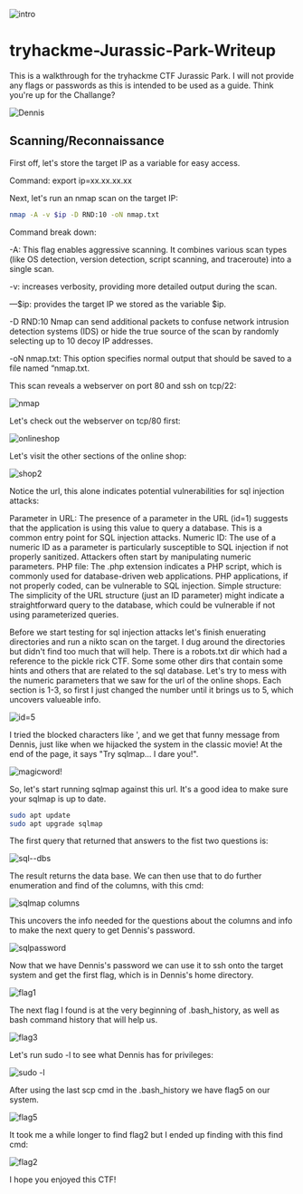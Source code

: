 ![intro](https://github.com/user-attachments/assets/df530c8e-e71d-4932-87db-b56b28bdad0e)

# tryhackme-Jurassic-Park-Writeup

This is a walkthrough for the tryhackme CTF Jurassic Park. I will not provide any flags or passwords as this is intended to be used as a guide. Think you're up for the Challange?

![Dennis](https://github.com/user-attachments/assets/92daa2f0-353a-490d-8ff2-2f2bf432d062)

## Scanning/Reconnaissance

First off, let's store the target IP as a variable for easy access.

Command: export ip=xx.xx.xx.xx

Next, let's run an nmap scan on the target IP:
```bash
nmap -A -v $ip -D RND:10 -oN nmap.txt
```

Command break down:

-A: This flag enables aggressive scanning. It combines various scan types (like OS detection, version detection, script scanning, and traceroute) into a single scan.

-v: increases verbosity, providing more detailed output during the scan.

—$ip: provides the target IP we stored as the variable $ip.

-D RND:10 Nmap can send additional packets to confuse network intrusion detection systems (IDS) or hide the true source of the scan by randomly selecting up to 10 decoy IP addresses.

-oN nmap.txt: This option specifies normal output that should be saved to a file named “nmap.txt.

This scan reveals a webserver on port 80 and ssh on tcp/22:

![nmap](https://github.com/user-attachments/assets/1d1a853a-bce9-46c4-8fe9-06478e544fbe)

Let's check out the webserver on tcp/80 first:

![onlineshop](https://github.com/user-attachments/assets/23cb17db-73db-4694-968a-5a87b7345b8a)

Let's visit the other sections of the online shop:

![shop2](https://github.com/user-attachments/assets/b91d7fbc-661b-4f24-b124-808e849af504)

Notice the url, this alone indicates potential vulnerabilities for sql injection attacks:

Parameter in URL: The presence of a parameter in the URL (id=1) suggests that the application is using this value to query a database. This is a common entry point for SQL injection attacks.
Numeric ID: The use of a numeric ID as a parameter is particularly susceptible to SQL injection if not properly sanitized. Attackers often start by manipulating numeric parameters.
PHP file: The .php extension indicates a PHP script, which is commonly used for database-driven web applications. PHP applications, if not properly coded, can be vulnerable to SQL injection.
Simple structure: The simplicity of the URL structure (just an ID parameter) might indicate a straightforward query to the database, which could be vulnerable if not using parameterized queries.

Before we start testing for sql injection attacks let's finish enuerating directories and run a nikto scan on the target. I dug around the directories but didn't find too much that will help. There is a robots.txt dir which had a reference to the pickle rick CTF. Some some other dirs that contain some hints and others that are related to the sql database. 
Let's try to mess with the numeric parameters that we saw for the url of the online shops.
Each section is 1-3, so first I just changed the number until it brings us to 5, which uncovers valueable info. 

![id=5](https://github.com/user-attachments/assets/e3540c14-649f-490a-94af-8ac72618fe33)

I tried the blocked characters like ', and we get that funny message from Dennis, just like when we hijacked the system in the classic movie! At the end of the page, it says "Try sqlmap... I dare you!".

![magicword!](https://github.com/user-attachments/assets/fb883878-cc48-4f0c-a501-b16b69c9a982)

So, let's start running sqlmap against this url. It's a good idea to make sure your sqlmap is up to date.
```bash
sudo apt update
sudo apt upgrade sqlmap
```
The first query that returned that answers to the fist two questions is:

![sql--dbs](https://github.com/user-attachments/assets/f7ed14dc-97e2-4a6f-ae91-b8ae2ead94f1)

The result returns the data base. We can then use that to do further enumeration and find of the columns, with this cmd:

![sqlmap columns](https://github.com/user-attachments/assets/15d014c8-ac90-4b73-ac12-d8020c3e6c62)

This uncovers the info needed for the questions about the columns and info to make the next query to get Dennis's password.

![sqlpassword](https://github.com/user-attachments/assets/e3a63c89-2262-475b-94d8-537510ca0da3)

Now that we have Dennis's password we can use it to ssh onto the target system and get the first flag, which is in Dennis's home directory.

![flag1](https://github.com/user-attachments/assets/26ed4d3f-adf2-4a7c-822e-1545cc61d419)

The next flag I found is at the very beginning of .bash_history, as well as bash command history that will help us.

![flag3](https://github.com/user-attachments/assets/16ba42d5-d85b-4cfd-ac32-93a94554fe0b)

Let's run sudo -l to see what Dennis has for privileges:

![sudo -l](https://github.com/user-attachments/assets/207aba02-ab7b-4e86-a894-14c07c6a9311)

After using the last scp cmd in the .bash_history we have flag5 on our system.

![flag5](https://github.com/user-attachments/assets/bd507873-f821-4afd-bff7-5894201feb97)

It took me a while longer to find flag2 but I ended up finding with this find cmd:

![flag2](https://github.com/user-attachments/assets/c6b2862b-3175-459f-9739-d765f85ddc9d)

I hope you enjoyed this CTF!
